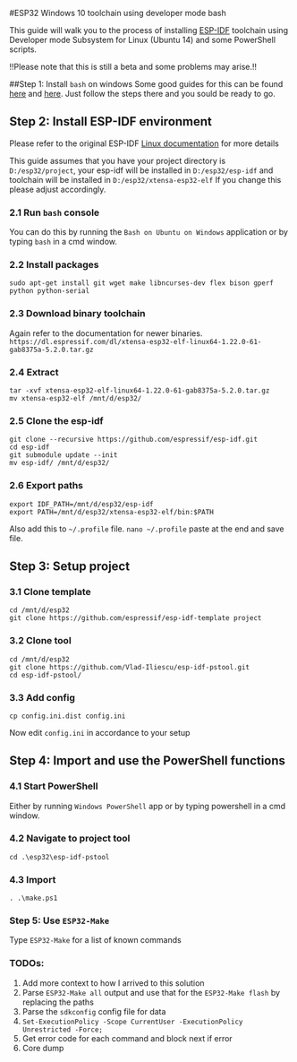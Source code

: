 #ESP32 Windows 10 toolchain using developer mode bash

This guide will walk you to the process of installing [ESP-IDF](https://github.com/espressif/esp-idf) toolchain 
using Developer mode Subsystem for Linux (Ubuntu 14) and some PowerShell scripts. 

!!Please note that this is still a beta and some problems may arise.!!

##Step 1: Install `bash` on windows
Some good guides for this can be found [here](http://www.windowscentral.com/how-install-bash-shell-command-line-windows-10)
and [here](http://www.windowscentral.com/how-install-bash-shell-command-line-windows-10). Just follow the steps there and 
you sould be ready to go.

## Step 2: Install ESP-IDF environment
Please refer to the original ESP-IDF [Linux documentation](https://esp-idf.readthedocs.io/en/latest/linux-setup.html) for more details

This guide assumes that you have your project directory is `D:/esp32/project`, your esp-idf will be installed in `D:/esp32/esp-idf`
and toolchain will be installed in `D:/esp32/xtensa-esp32-elf`
If you change this please adjust accordingly.

### 2.1 Run `bash` console
You can do this by running the `Bash on Ubuntu on Windows` application or by typing `bash` in a cmd window.
### 2.2 Install packages
`sudo apt-get install git wget make libncurses-dev flex bison gperf python python-serial`
### 2.3 Download binary toolchain
Again refer to the documentation for newer binaries.
 `https://dl.espressif.com/dl/xtensa-esp32-elf-linux64-1.22.0-61-gab8375a-5.2.0.tar.gz`
### 2.4 Extract
```
tar -xvf xtensa-esp32-elf-linux64-1.22.0-61-gab8375a-5.2.0.tar.gz
mv xtensa-esp32-elf /mnt/d/esp32/
```
### 2.5 Clone the esp-idf
```
git clone --recursive https://github.com/espressif/esp-idf.git
cd esp-idf
git submodule update --init
mv esp-idf/ /mnt/d/esp32/
```
### 2.6 Export paths
```
export IDF_PATH=/mnt/d/esp32/esp-idf
export PATH=/mnt/d/esp32/xtensa-esp32-elf/bin:$PATH
```
Also add this to `~/.profile` file.
`nano ~/.profile` paste at the end and save file.

## Step 3: Setup project
### 3.1 Clone template
```
cd /mnt/d/esp32
git clone https://github.com/espressif/esp-idf-template project
```
### 3.2 Clone tool
```
cd /mnt/d/esp32
git clone https://github.com/Vlad-Iliescu/esp-idf-pstool.git
cd esp-idf-pstool/
```
### 3.3 Add config
```
cp config.ini.dist config.ini
```
Now edit `config.ini` in accordance to your setup

## Step 4: Import and use the PowerShell functions
### 4.1 Start PowerShell
Either by running `Windows PowerShell` app or by typing powershell in a cmd window.
### 4.2 Navigate to project tool
`cd .\esp32\esp-idf-pstool`
### 4.3 Import
`. .\make.ps1`

### Step 5: Use `ESP32-Make`
Type `ESP32-Make` for a list of known commands

### TODOs:
1. Add more context to how I arrived to this solution
2. Parse `ESP32-Make all` output and use that for the `ESP32-Make flash` by replacing the paths
3. Parse the `sdkconfig` config file for data
4. `Set-ExecutionPolicy -Scope CurrentUser -ExecutionPolicy Unrestricted -Force;`
5. Get error code for each command and block next if error
6. Core dump
